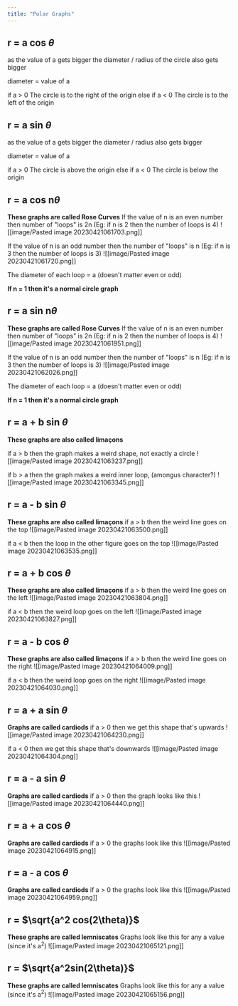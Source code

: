 ```yaml
---
title: "Polar Graphs"
---
```

## r = a cos $\theta$ 

as the value of a gets bigger the diameter / radius of the circle also gets bigger

diameter = value of a

if a > 0
	The circle is to the right of the origin 
else if a < 0
	The circle is to the left of the origin

## r = a sin $\theta$

as the value of a gets bigger the diameter / radius also gets bigger

diameter = value of a

if a > 0
	The circle is above the origin
else if a < 0
	The circle is below the origin

## r = a cos n$\theta$
**These graphs are called Rose Curves**
If the value of n is an even number then number of "loops" is 2n (Eg: if n is 2 then the number of loops is 4)
![[image/Pasted image 20230421061703.png]]

If the value of n is an odd number then the number of "loops" is n (Eg: if n is 3 then the number of loops is 3)
![[image/Pasted image 20230421061720.png]]

The diameter of each loop = a (doesn't matter even or odd)

**If n = 1 then it's a normal circle graph**

## r = a sin n$\theta$
**These graphs are called Rose Curves**
If the value of n is an even number then number of "loops" is 2n (Eg: if n is 2 then the number of loops is 4)
![[image/Pasted image 20230421061951.png]]

If the value of n is an odd number then the number of "loops" is n (Eg: if n is 3 then the number of loops is 3)
![[image/Pasted image 20230421062026.png]]

The diameter of each loop = a (doesn't matter even or odd)

**If n = 1 then it's a normal circle graph**


## r = a + b sin $\theta$ 
**These graphs are also called limaçons**

if a > b then the graph makes a weird shape, not exactly a circle
![[image/Pasted image 20230421063237.png]]

if b > a then the graph makes a weird inner loop, (amongus character?)
![[image/Pasted image 20230421063345.png]]

## r = a - b sin $\theta$
**These graphs are also called limaçons**
if a > b then the weird line goes on the top
![[image/Pasted image 20230421063500.png]]

if a < b then the loop in the other figure goes on the top
![[image/Pasted image 20230421063535.png]]

## r = a + b cos $\theta$ 
**These graphs are also called limaçons**
if a > b then the weird line goes on the left
![[image/Pasted image 20230421063804.png]]

if a < b then the weird loop goes on the left
![[image/Pasted image 20230421063827.png]]

## r = a - b cos $\theta$
**These graphs are also called limaçons**
if a > b then the weird line goes on the right
![[image/Pasted image 20230421064009.png]]

if a < b then the weird loop goes on the right
![[image/Pasted image 20230421064030.png]]

## r = a + a sin $\theta$
**Graphs are called cardiods**
if a > 0 then we get this shape that's upwards
![[image/Pasted image 20230421064230.png]]

if a < 0 then we get this shape that's downwards
![[image/Pasted image 20230421064304.png]]

## r = a - a sin $\theta$
**Graphs are called cardiods**
if a > 0 then the graph looks like this
![[image/Pasted image 20230421064440.png]]

## r = a + a cos $\theta$
**Graphs are called cardiods**
if a > 0 the graphs look like this
![[image/Pasted image 20230421064915.png]]

## r = a - a cos $\theta$
**Graphs are called cardiods**
if a > 0 the graphs look like this
![[image/Pasted image 20230421064959.png]]

## r = $\sqrt{a^2 cos(2\theta)}$
**These graphs are called lemniscates**
Graphs look like this for any a value (since it's a$^2$)
![[image/Pasted image 20230421065121.png]]

## r = $\sqrt{a^2sin(2\theta)}$
**These graphs are called lemniscates**
Graphs look like this for any a value (since it's a$^2$)
![[image/Pasted image 20230421065156.png]]
